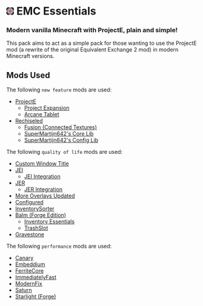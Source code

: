 # <img src="icon.png" height="20px" alt="EMC Essentials"/> EMC Essentials
### Modern vanilla Minecraft with ProjectE, plain and simple!

This pack aims to act as a simple pack for those wanting to use the ProjectE mod (a rewrite of the original Equivalent Exchange 2 mod) in modern Minecraft versions.

## Mods Used
The following `new feature` mods are used:
- [ProjectE]([https://www.curseforge.com/minecraft/mc-mods/projecte](https://www.curseforge.com/minecraft/mc-mods/projecte))
  - [Project Expansion](https://www.curseforge.com/minecraft/mc-mods/project-expansion)
  - [Arcane Tablet]([https://www.curseforge.com/minecraft/mc-mods/arcane-tablet](https://www.curseforge.com/minecraft/mc-mods/arcane-tablet))
- [Rechiseled](https://www.curseforge.com/minecraft/mc-mods/rechiseled)
  - [Fusion (Connected Textures)](https://www.curseforge.com/minecraft/mc-mods/fusion-connected-textures)
  - [SuperMartijn642's Core Lib](https://www.curseforge.com/minecraft/mc-mods/supermartijn642s-core-lib)
  - [SuperMartijn642's Config Lib](https://www.curseforge.com/minecraft/mc-mods/supermartijn642s-config-lib)

The following `quality of life` mods are used:
- [Custom Window Title](https://www.curseforge.com/minecraft/mc-mods/custom-window-title)
- [JEI](https://www.curseforge.com/minecraft/mc-mods/jei)
  - [JEI Integration](https://www.curseforge.com/minecraft/mc-mods/jei-integration)
- [JER](https://www.curseforge.com/minecraft/mc-mods/just-enough-resources-jer)
  - [JER Integration](https://www.curseforge.com/minecraft/mc-mods/jer-integration)
- [More Overlays Updated](https://www.curseforge.com/minecraft/mc-mods/more-overlays-updated)
- [Configured](https://www.curseforge.com/minecraft/mc-mods/configured)
- [InventorySorter](https://www.curseforge.com/minecraft/mc-mods/inventory-sorter)
- [Balm (Forge Edition)](https://www.curseforge.com/minecraft/mc-mods/balm)
  - [Inventory Essentials](https://www.curseforge.com/minecraft/mc-mods/inventory-essentials)
  - [TrashSlot](https://www.curseforge.com/minecraft/mc-mods/trashslot)
- [Gravestone](https://www.curseforge.com/minecraft/mc-mods/gravestone-mod)

The following `performance` mods are used:
- [Canary](https://www.curseforge.com/minecraft/mc-mods/canary)
- [Embeddium](https://www.curseforge.com/minecraft/mc-mods/embeddium)
- [FerriteCore](https://www.curseforge.com/minecraft/mc-mods/ferritecore)
- [ImmediatelyFast](https://www.curseforge.com/minecraft/mc-mods/immediatelyfast)
- [ModernFix](https://www.curseforge.com/minecraft/mc-mods/modernfix)
- [Saturn](https://www.curseforge.com/minecraft/mc-mods/saturn)
- [Starlight (Forge)](https://www.curseforge.com/minecraft/mc-mods/starlight-forge)
